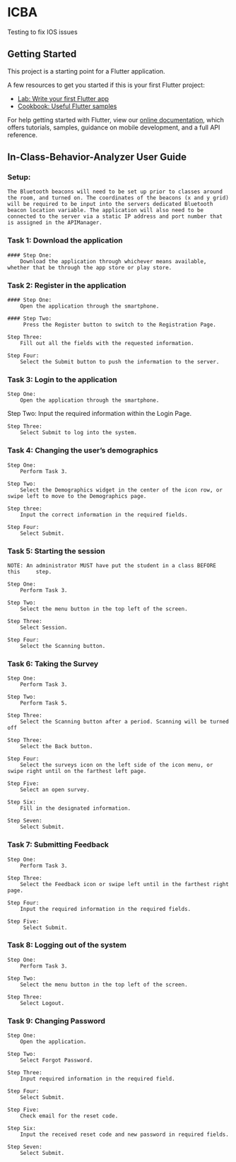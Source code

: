 # ICBA

Testing to fix IOS issues

## Getting Started

This project is a starting point for a Flutter application.

A few resources to get you started if this is your first Flutter project:

- [Lab: Write your first Flutter app](https://flutter.io/docs/get-started/codelab)
- [Cookbook: Useful Flutter samples](https://flutter.io/docs/cookbook)

For help getting started with Flutter, view our 
[online documentation](https://flutter.io/docs), which offers tutorials, 
samples, guidance on mobile development, and a full API reference.


## In-Class-Behavior-Analyzer User Guide

### Setup: 
	The Bluetooth beacons will need to be set up prior to classes around the room, and turned on. The coordinates of the beacons (x and y grid) will be required to be input into the servers dedicated Bluetooth beacon location variable. The application will also need to be connected to the server via a static IP address and port number that is assigned in the APIManager.

### Task 1: Download the application
	#### Step One: 
		Download the application through whichever means available, 				whether that be through the app store or play store.
### Task 2: Register in the application
	#### Step One: 
		Open the application through the smartphone.
	
	#### Step Two:
		 Press the Register button to switch to the Registration Page.

	Step Three: 
		Fill out all the fields with the requested information.

	Step Four: 
		Select the Submit button to push the information to the server.

### Task 3: Login to the application
	Step One: 
		Open the application through the smartphone.
	
Step Two: 
		Input the required information within the Login Page.
	
	Step Three: 
		Select Submit to log into the system.

### Task 4: Changing the user’s demographics
	Step One: 
		Perform Task 3.

	Step Two: 
		Select the Demographics widget in the center of the icon row, or swipe left to move to the Demographics page.

	Step three:  
		Input the correct information in the required fields.

	Step Four: 
		Select Submit.

### Task 5: Starting the session
	NOTE: An administrator MUST have put the student in a class BEFORE this 	step.

	Step One: 
		Perform Task 3.

	Step Two: 
		Select the menu button in the top left of the screen.

	Step Three: 
		Select Session.

	Step Four: 
		Select the Scanning button.

### Task 6: Taking the Survey
	Step One: 
		Perform Task 3.

	Step Two: 
		Perform Task 5.
	
	Step Three: 
		Select the Scanning button after a period. Scanning will be turned off

	Step Three: 
		Select the Back button.
	
	Step Four: 
		Select the surveys icon on the left side of the icon menu, or swipe right until on the farthest left page.

	Step Five: 
		Select an open survey.
	
	Step Six: 
		Fill in the designated information.

	Step Seven: 
		Select Submit.

### Task 7: Submitting Feedback
	Step One: 
		Perform Task 3.

	Step Three: 
		Select the Feedback icon or swipe left until in the farthest right page.

	Step Four: 
		Input the required information in the required fields.

	Step Five:
		 Select Submit.

### Task 8: Logging out of the system
	Step One: 
		Perform Task 3.

	Step Two: 
		Select the menu button in the top left of the screen.

	Step Three: 
		Select Logout.

### Task 9: Changing Password
	Step One: 
		Open the application.

	Step Two: 
		Select Forgot Password.

	Step Three: 
		Input required information in the required field.

	Step Four: 
		Select Submit.

	Step Five: 
		Check email for the reset code.

	Step Six: 
		Input the received reset code and new password in required fields.

	Step Seven: 
		Select Submit.
	

